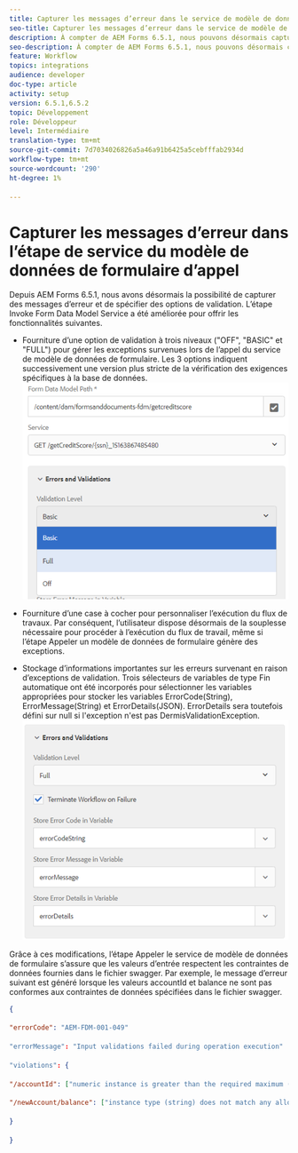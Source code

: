 ```yaml
---
title: Capturer les messages d’erreur dans le service de modèle de données de formulaire en tant qu’étape du processus
seo-title: Capturer les messages d’erreur dans le service de modèle de données de formulaire en tant qu’étape du processus
description: À compter de AEM Forms 6.5.1, nous pouvons désormais capturer les messages d’erreur générés lors de l’utilisation du service de modèle de données de formulaire d’appel comme étape dans AEM Workflow. Workflow.
seo-description: À compter de AEM Forms 6.5.1, nous pouvons désormais capturer les messages d’erreur générés lors de l’utilisation du service de modèle de données de formulaire d’appel comme étape dans AEM Workflow. Workflow.
feature: Workflow
topics: integrations
audience: developer
doc-type: article
activity: setup
version: 6.5.1,6.5.2
topic: Développement
role: Développeur
level: Intermédiaire
translation-type: tm+mt
source-git-commit: 7d7034026826a5a46a91b6425a5cebfffab2934d
workflow-type: tm+mt
source-wordcount: '290'
ht-degree: 1%

---
```



# Capturer les messages d’erreur dans l’étape de service du modèle de données de formulaire d’appel

Depuis AEM Forms 6.5.1, nous avons désormais la possibilité de capturer des messages d’erreur et de spécifier des options de validation. L’étape Invoke Form Data Model Service a été améliorée pour offrir les fonctionnalités suivantes.

* Fourniture d’une option de validation à trois niveaux (&quot;OFF&quot;, &quot;BASIC&quot; et &quot;FULL&quot;) pour gérer les exceptions survenues lors de l’appel du service de modèle de données de formulaire. Les 3 options indiquent successivement une version plus stricte de la vérification des exigences spécifiques à la base de données.
   ![niveaux de validation](assets/validation-level.PNG)

* Fourniture d’une case à cocher pour personnaliser l’exécution du flux de travaux. Par conséquent, l’utilisateur dispose désormais de la souplesse nécessaire pour procéder à l’exécution du flux de travail, même si l’étape Appeler un modèle de données de formulaire génère des exceptions.

* Stockage d’informations importantes sur les erreurs survenant en raison d’exceptions de validation. Trois sélecteurs de variables de type Fin automatique ont été incorporés pour sélectionner les variables appropriées pour stocker les variables ErrorCode(String), ErrorMessage(String) et ErrorDetails(JSON). ErrorDetails sera toutefois défini sur null si l&#39;exception n&#39;est pas DermisValidationException.
   ![capture de messages d’erreur](assets/fdm-error-details.PNG)

Grâce à ces modifications, l’étape Appeler le service de modèle de données de formulaire s’assure que les valeurs d’entrée respectent les contraintes de données fournies dans le fichier swagger. Par exemple, le message d’erreur suivant est généré lorsque les valeurs accountId et balance ne sont pas conformes aux contraintes de données spécifiées dans le fichier swagger.

```json
{

"errorCode": "AEM-FDM-001-049"

"errorMessage": "Input validations failed during operation execution"

"violations": {

"/accountId": ["numeric instance is greater than the required maximum (maximum: 20, found: 97)"],

"/newAccount/balance": ["instance type (string) does not match any allowed primitive type (allowed: [\"integer\",\"number\"])"]

}

}
```


